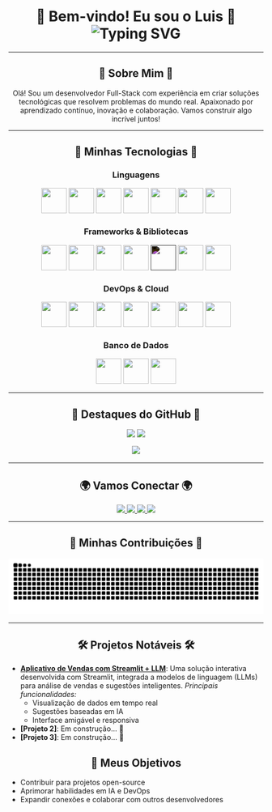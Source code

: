 <h1 align="center">
  🚀 Bem-vindo! Eu sou o Luis 🚀
  <br>
  <img src="https://readme-typing-svg.demolab.com?font=Fira+Code&size=24&pause=1000&color=16A085&center=true&width=435&lines=Desenvolvedor+Full-Stack;Inovação+e+Tecnologia" alt="Typing SVG" />
</h1>

---

<h2 align="center">🌌 Sobre Mim 🌌</h2>
<p align="center">
  Olá! Sou um desenvolvedor Full-Stack com experiência em criar soluções tecnológicas que resolvem problemas do mundo real.  
  Apaixonado por aprendizado contínuo, inovação e colaboração. Vamos construir algo incrível juntos!
</p>

---

<h2 align="center">🐾 Minhas Tecnologias 🐾</h2>
<h3 align="center">Linguagens</h3>
<p align="center">
  <img src="https://cdn.jsdelivr.net/gh/devicons/devicon/icons/python/python-original.svg" width="50" height="50"/>
  <img src="https://cdn.jsdelivr.net/gh/devicons/devicon/icons/java/java-original.svg" width="50" height="50"/>
  <img src="https://cdn.jsdelivr.net/gh/devicons/devicon/icons/javascript/javascript-original.svg" width="50" height="50"/>
  <img src="https://cdn.jsdelivr.net/gh/devicons/devicon/icons/typescript/typescript-original.svg" width="50" height="50"/>
  <img src="https://cdn.jsdelivr.net/gh/devicons/devicon/icons/csharp/csharp-original.svg" width="50" height="50"/>
  <img src="https://cdn.jsdelivr.net/gh/devicons/devicon/icons/html5/html5-original.svg" width="50" height="50"/>
  <img src="https://cdn.jsdelivr.net/gh/devicons/devicon/icons/css3/css3-original.svg" width="50" height="50"/>
</p>


<h3 align="center">Frameworks & Bibliotecas</h3>
<p align="center">
  <img src="https://cdn.jsdelivr.net/gh/devicons/devicon/icons/react/react-original-wordmark.svg" width="50" height="50"/>
  <img src="https://cdn.jsdelivr.net/gh/devicons/devicon/icons/nodejs/nodejs-original.svg" width="50" height="50"/>
  <img src="https://cdn.jsdelivr.net/gh/devicons/devicon/icons/fastapi/fastapi-original.svg" width="50" height="50"/>
  <img src="https://cdn.jsdelivr.net/gh/devicons/devicon/icons/django/django-plain.svg" width="50" height="50"/>
  <img src="https://cdn.jsdelivr.net/gh/devicons/devicon/icons/flask/flask-original-wordmark.svg" style="filter: invert(1);" width="50" height="50"/>
  <img src="https://cdn.jsdelivr.net/gh/devicons/devicon/icons/spring/spring-original.svg" width="50" height="50"/>
  <img src="https://cdn.jsdelivr.net/gh/devicons/devicon/icons/dotnetcore/dotnetcore-original.svg" width="50" height="50"/>
</p>

<h3 align="center">DevOps & Cloud</h3>
<p align="center">
  <img src="https://cdn.jsdelivr.net/gh/devicons/devicon/icons/docker/docker-original-wordmark.svg" width="50" height="50"/>
  <img src="https://cdn.jsdelivr.net/gh/devicons/devicon/icons/kubernetes/kubernetes-plain.svg" width="50" height="50"/>
  <img src="https://cdn.jsdelivr.net/gh/devicons/devicon/icons/amazonwebservices/amazonwebservices-original-wordmark.svg" width="50" height="50"/>
  <img src="https://cdn.jsdelivr.net/gh/devicons/devicon/icons/azure/azure-original.svg" width="50" height="50"/>
  <img src="https://cdn.jsdelivr.net/gh/devicons/devicon/icons/googlecloud/googlecloud-original.svg" width="50" height="50"/>
  <img src="https://cdn.jsdelivr.net/gh/devicons/devicon/icons/linux/linux-original.svg" width="50" height="50"/>
  <img src="https://cdn.jsdelivr.net/gh/devicons/devicon/icons/git/git-original.svg" width="50" height="50"/>
</p>

<h3 align="center">Banco de Dados</h3>
<p align="center">
  <img src="https://cdn.jsdelivr.net/gh/devicons/devicon/icons/postgresql/postgresql-original.svg" width="50" height="50"/>
  <img src="https://cdn.jsdelivr.net/gh/devicons/devicon/icons/mysql/mysql-original.svg" width="50" height="50"/>
  <img src="https://cdn.jsdelivr.net/gh/devicons/devicon/icons/mongodb/mongodb-original.svg" width="50" height="50"/>
</p>

---

<h2 align="center">🌟 Destaques do GitHub 🌟</h2>
<p align="center">
  <img src="https://github-readme-stats.vercel.app/api?username=gutodidonato&show_icons=true&theme=radical&include_all_commits=true&count_private=true" height="180em"/>
  <img src="https://github-readme-stats.vercel.app/api/top-langs/?username=gutodidonato&layout=compact&langs_count=7&theme=radical" height="180em"/>
</p>
<p align="center">
  <img src="https://github-readme-streak-stats.herokuapp.com/?user=gutodidonato&theme=radical" height="180em"/>
</p>

---

<h2 align="center">🌍 Vamos Conectar 🌍</h2>
<p align="center">
  <a href="https://www.youtube.com/gutodidonato" target="_blank">
    <img src="https://img.shields.io/badge/YouTube-FF0000?style=for-the-badge&logo=youtube&logoColor=white" />
  </a>
  <a href="https://instagram.com/gutodidonato" target="_blank">
    <img src="https://img.shields.io/badge/-Instagram-%23E4405F?style=for-the-badge&logo=instagram&logoColor=white" />
  </a>
  <a href="https://www.linkedin.com/in/luis-didonato-66746a250/" target="_blank">
    <img src="https://img.shields.io/badge/-LinkedIn-%230077B5?style=for-the-badge&logo=linkedin&logoColor=white" />
  </a>
  <a href="mailto:gutodidonato@gmail.com">
    <img src="https://img.shields.io/badge/Gmail-D14836?style=for-the-badge&logo=gmail&logoColor=white" />
  </a>
</p>

---

<h2 align="center">🐍 Minhas Contribuições 🐍</h2>
<p align="center">
  <img src="https://raw.githubusercontent.com/gutodidonato/gutodidonato/output/github-contribution-grid-snake.svg" alt="Snake Contribution Animation" />
</p>

---
<h2 align="center">🛠️ Projetos Notáveis 🛠️</h2>
<ul>
  <li>
    <b><a href="https://gutodidonato-start.streamlit.app/" target="_blank">Aplicativo de Vendas com Streamlit + LLM</a></b>:  
    Uma solução interativa desenvolvida com Streamlit, integrada a modelos de linguagem (LLMs) para análise de vendas e sugestões inteligentes.  
    <i>Principais funcionalidades:</i>
    <ul>
      <li>Visualização de dados em tempo real</li>
      <li>Sugestões baseadas em IA</li>
      <li>Interface amigável e responsiva</li>
    </ul>
  </li>
  <li>
    <b>[Projeto 2]</b>: Em construção... 🚧
  </li>
  <li>
    <b>[Projeto 3]</b>: Em construção... 🚧
  </li>
</ul>


<h2 align="center">🚀 Meus Objetivos</h2>
<ul>
  <li>Contribuir para projetos open-source</li>
  <li>Aprimorar habilidades em IA e DevOps</li>
  <li>Expandir conexões e colaborar com outros desenvolvedores</li>
</ul>
